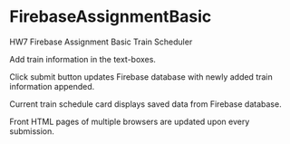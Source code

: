 # FirebaseAssignmentBasic
HW7 Firebase Assignment Basic Train Scheduler

Add train information in the text-boxes.

Click submit button updates Firebase database with newly added train information appended.

Current train schedule card displays saved data from Firebase database.

Front HTML pages of multiple browsers are updated upon every submission.
